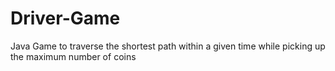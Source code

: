 # Driver-Game
Java Game to traverse the shortest path within a given time while picking up the maximum number of coins

